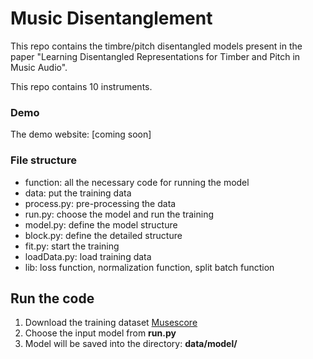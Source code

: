 # Music Disentanglement

This repo contains the timbre/pitch disentangled models present in the paper "Learning Disentangled Representations for
Timber and Pitch in Music Audio".

This repo contains 10 instruments.

### Demo
The demo website: [coming soon]

### File structure
- function: all the necessary code for running the model
- data: put the training data
- process.py: pre-processing the data
- run.py: choose the model and run the training
- model.py: define the model structure
- block.py: define the detailed structure
- fit.py: start the training 
- loadData.py: load training data
- lib: loss function, normalization function, split batch function

## Run the code
1. Download the training dataset [Musescore](https://github.com/biboamy/instrument-streaming)
2. Choose the input model from **run.py**
3. Model will be saved into the directory: **data/model/**
